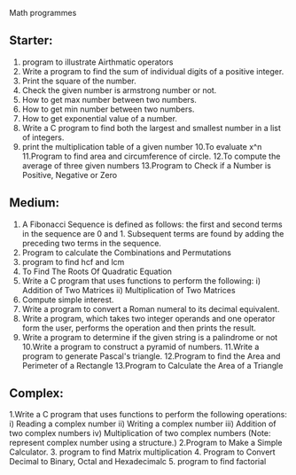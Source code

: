 Math programmes

## Starter: 

1. program to illustrate Airthmatic operators
2. Write a program to find the sum of individual digits of a positive integer.
3. Print the square of the number.
4. Check the given number is armstrong number or not.
5. How to get max number between two numbers.
6. How to get min number between two numbers.
7. How to get exponential value of a number.
8. Write a C program to find both the largest and smallest number in a list of integers.
9. print the multiplication table of a given number
10.To evaluate x^n
11.Program to find area and circumference of circle.
12.To compute the average of three given numbers 
13.Program to Check if a Number is Positive, Negative or Zero


## Medium:

1. A Fibonacci Sequence is defined as follows: the first and second terms in the sequence are 0 and 1. Subsequent terms are found by          adding the preceding two terms in the sequence. 
2. Program to calculate the Combinations and Permutations
3. program to find hcf and lcm
4. To Find The Roots Of Quadratic Equation
5. Write a C program that uses functions to perform the following:
   i) Addition of Two Matrices
   ii) Multiplication of Two Matrices
6. Compute simple interest.
7. Write a program to convert a Roman numeral to its decimal equivalent.
8. Write a program, which takes two integer operands and one operator form the user,
   performs the operation and then prints the result.
9. Write a program to determine if the given string is a palindrome or not
10.Write a  program to construct a pyramid of numbers. 
11.Write a program to generate Pascal's triangle.
12.Program to find the Area and Perimeter of a Rectangle
13.Program to Calculate the Area of a Triangle

## Complex:

1.Write a C program that uses functions to perform the following operations: 
  i) Reading a complex number
  ii) Writing a complex number
  iii) Addition of two complex numbers
  iv) Multiplication of two complex numbers (Note: represent complex number using a structure.)
2.Program to Make a Simple Calculator.
3. program to find Matrix multiplication
4. Program to Convert Decimal to Binary, Octal and Hexadecimalc
5. program to find factorial
